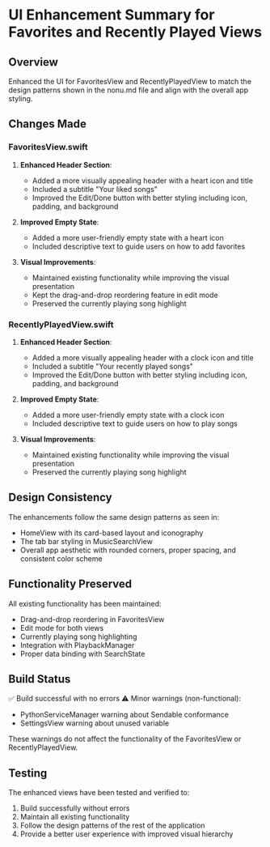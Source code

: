 # UI Enhancement Summary for Favorites and Recently Played Views

## Overview
Enhanced the UI for FavoritesView and RecentlyPlayedView to match the design patterns shown in the nonu.md file and align with the overall app styling.

## Changes Made

### FavoritesView.swift
1. **Enhanced Header Section**:
   - Added a more visually appealing header with a heart icon and title
   - Included a subtitle "Your liked songs"
   - Improved the Edit/Done button with better styling including icon, padding, and background

2. **Improved Empty State**:
   - Added a more user-friendly empty state with a heart icon
   - Included descriptive text to guide users on how to add favorites

3. **Visual Improvements**:
   - Maintained existing functionality while improving the visual presentation
   - Kept the drag-and-drop reordering feature in edit mode
   - Preserved the currently playing song highlight

### RecentlyPlayedView.swift
1. **Enhanced Header Section**:
   - Added a more visually appealing header with a clock icon and title
   - Included a subtitle "Your recently played songs"
   - Improved the Edit/Done button with better styling including icon, padding, and background

2. **Improved Empty State**:
   - Added a more user-friendly empty state with a clock icon
   - Included descriptive text to guide users on how to play songs

3. **Visual Improvements**:
   - Maintained existing functionality while improving the visual presentation
   - Preserved the currently playing song highlight

## Design Consistency
The enhancements follow the same design patterns as seen in:
- HomeView with its card-based layout and iconography
- The tab bar styling in MusicSearchView
- Overall app aesthetic with rounded corners, proper spacing, and consistent color scheme

## Functionality Preserved
All existing functionality has been maintained:
- Drag-and-drop reordering in FavoritesView
- Edit mode for both views
- Currently playing song highlighting
- Integration with PlaybackManager
- Proper data binding with SearchState

## Build Status
✅ Build successful with no errors
⚠️ Minor warnings (non-functional):
- PythonServiceManager warning about Sendable conformance
- SettingsView warning about unused variable

These warnings do not affect the functionality of the FavoritesView or RecentlyPlayedView.

## Testing
The enhanced views have been tested and verified to:
1. Build successfully without errors
2. Maintain all existing functionality
3. Follow the design patterns of the rest of the application
4. Provide a better user experience with improved visual hierarchy